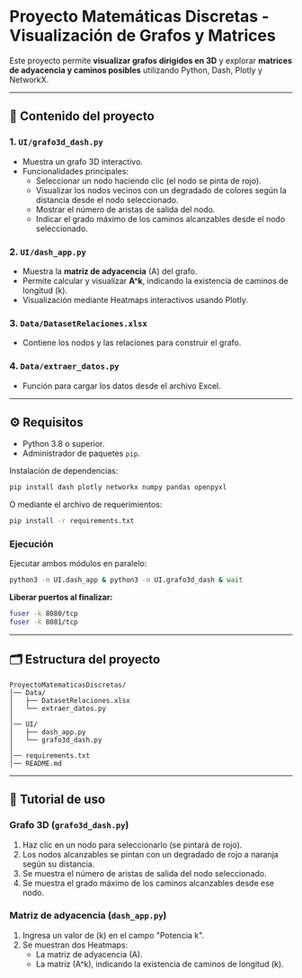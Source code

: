 
# Proyecto Matemáticas Discretas - Visualización de Grafos y Matrices

Este proyecto permite **visualizar grafos dirigidos en 3D** y explorar **matrices de adyacencia y caminos posibles** utilizando Python, Dash, Plotly y NetworkX.

---

## 🔹 Contenido del proyecto

### 1. `UI/grafo3d_dash.py`
- Muestra un grafo 3D interactivo.
- Funcionalidades principales:
  - Seleccionar un nodo haciendo clic (el nodo se pinta de rojo).
  - Visualizar los nodos vecinos con un degradado de colores según la distancia desde el nodo seleccionado.
  - Mostrar el número de aristas de salida del nodo.
  - Indicar el grado máximo de los caminos alcanzables desde el nodo seleccionado.

### 2. `UI/dash_app.py`
- Muestra la **matriz de adyacencia** \(A\) del grafo.
- Permite calcular y visualizar **A^k**, indicando la existencia de caminos de longitud \(k\).
- Visualización mediante Heatmaps interactivos usando Plotly.

### 3. `Data/DatasetRelaciones.xlsx`
- Contiene los nodos y las relaciones para construir el grafo.

### 4. `Data/extraer_datos.py`
- Función para cargar los datos desde el archivo Excel.

---

## ⚙️ Requisitos

- Python 3.8 o superior.
- Administrador de paquetes `pip`.

Instalación de dependencias:

```bash
pip install dash plotly networkx numpy pandas openpyxl
```

O mediante el archivo de requerimientos:

```bash
pip install -r requirements.txt
```

### Ejecución

Ejecutar ambos módulos en paralelo:

```bash
python3 -m UI.dash_app & python3 -m UI.grafo3d_dash & wait
```

**Liberar puertos al finalizar:**

```bash
fuser -k 8080/tcp
fuser -k 8081/tcp
```

---

## 🗂️ Estructura del proyecto

```
ProyectoMatematicasDiscretas/
│── Data/
│   ├── DatasetRelaciones.xlsx
│   └── extraer_datos.py
│
│── UI/
│   ├── dash_app.py
│   └── grafo3d_dash.py
│
│── requirements.txt
│── README.md
```

---

## 🔹 Tutorial de uso

### Grafo 3D (`grafo3d_dash.py`)
1. Haz clic en un nodo para seleccionarlo (se pintará de rojo).
2. Los nodos alcanzables se pintan con un degradado de rojo a naranja según su distancia.
3. Se muestra el número de aristas de salida del nodo seleccionado.
4. Se muestra el grado máximo de los caminos alcanzables desde ese nodo.

### Matriz de adyacencia (`dash_app.py`)
1. Ingresa un valor de \(k\) en el campo "Potencia k".
2. Se muestran dos Heatmaps:
   - La matriz de adyacencia \(A\).
   - La matriz \(A^k\), indicando la existencia de caminos de longitud \(k\).